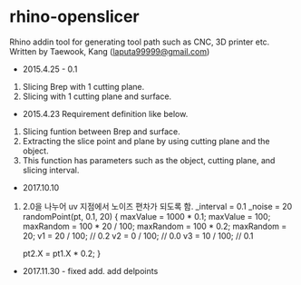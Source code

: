 # rhino-openslicer
Rhino addin tool for generating tool path such as CNC, 3D printer etc. 
Written by Taewook, Kang (laputa99999@gmail.com)

* 2015.4.25 - 0.1
1. Slicing Brep with 1 cutting plane.
2. Slicing with 1 cutting plane and surface.

* 2015.4.23
Requirement definition like below.
1. Slicing funtion between Brep and surface.
2. Extracting the slice point and plane by using cutting plane and the object.
3. This function has parameters such as the object, cutting plane, and slicing interval. 

* 2017.10.10
1. 2.0을 나누어 uv 지점에서 노이즈 편차가 되도록 함.
_interval = 0.1
_noise = 20
randomPoint(pt, 0.1, 20)
{
	maxValue = 1000 * 0.1;
	maxValue = 100;
	maxRandom = 100 * 20 / 100;
	maxRandom = 100 * 0.2;
	maxRandom = 20;
	v1 = 20 / 100;		// 0.2
	v2 = 0 / 100;		// 0.0
	v3 = 10 / 100;		// 0.1

	pt2.X = pt1.X * 0.2;
}

* 2017.11.30 - fixed add. add delpoints



